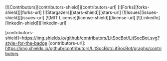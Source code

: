 [![Contributors][contributors-shield]][contributors-url]
[![Forks][forks-shield]][forks-url]
[![Stargazers][stars-shield]][stars-url]
[![Issues][issues-shield]][issues-url]
[![MIT License][license-shield]][license-url]
[![LinkedIn][linkedin-shield]][linkedin-url]


<!-- MARKDOWN LINKS & IMAGES -->
<!-- https://www.markdownguide.org/basic-syntax/#reference-style-links -->
[contributors-shield]=https://img.shields.io/github/contributors/LitSocBot/LitSocBot.svg?style=for-the-badge
[contributors-url]: https://img.shields.io/github/contributors/LitSocBot/LitSocBot/graphs/contributors
